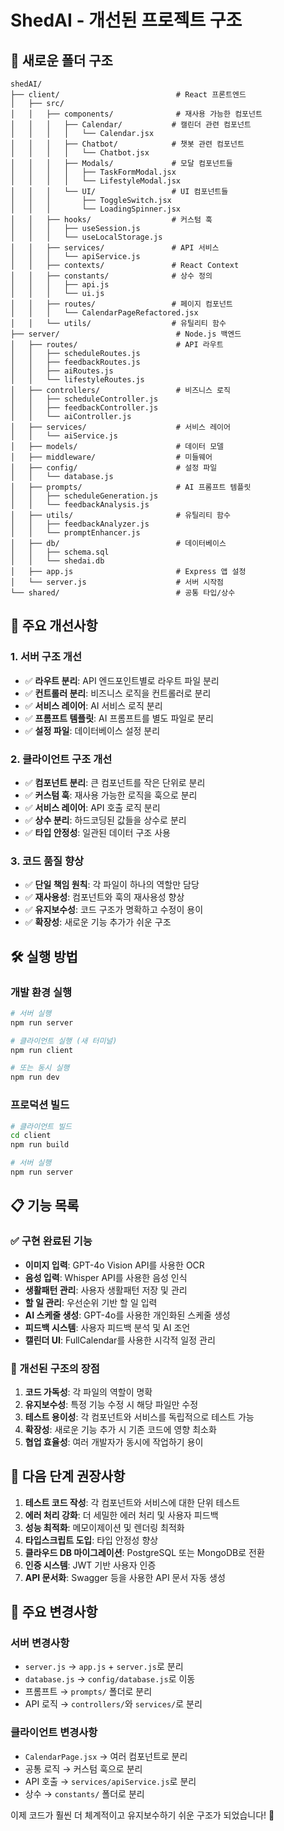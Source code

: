 # ShedAI - 개선된 프로젝트 구조

## 📁 새로운 폴더 구조

```
shedAI/
├── client/                          # React 프론트엔드
│   ├── src/
│   │   ├── components/              # 재사용 가능한 컴포넌트
│   │   │   ├── Calendar/           # 캘린더 관련 컴포넌트
│   │   │   │   └── Calendar.jsx
│   │   │   ├── Chatbot/            # 챗봇 관련 컴포넌트
│   │   │   │   └── Chatbot.jsx
│   │   │   ├── Modals/             # 모달 컴포넌트들
│   │   │   │   ├── TaskFormModal.jsx
│   │   │   │   └── LifestyleModal.jsx
│   │   │   └── UI/                 # UI 컴포넌트들
│   │   │       ├── ToggleSwitch.jsx
│   │   │       └── LoadingSpinner.jsx
│   │   ├── hooks/                  # 커스텀 훅
│   │   │   ├── useSession.js
│   │   │   └── useLocalStorage.js
│   │   ├── services/               # API 서비스
│   │   │   └── apiService.js
│   │   ├── contexts/               # React Context
│   │   ├── constants/              # 상수 정의
│   │   │   ├── api.js
│   │   │   └── ui.js
│   │   ├── routes/                 # 페이지 컴포넌트
│   │   │   └── CalendarPageRefactored.jsx
│   │   └── utils/                  # 유틸리티 함수
├── server/                          # Node.js 백엔드
│   ├── routes/                      # API 라우트
│   │   ├── scheduleRoutes.js
│   │   ├── feedbackRoutes.js
│   │   ├── aiRoutes.js
│   │   └── lifestyleRoutes.js
│   ├── controllers/                 # 비즈니스 로직
│   │   ├── scheduleController.js
│   │   ├── feedbackController.js
│   │   └── aiController.js
│   ├── services/                    # 서비스 레이어
│   │   └── aiService.js
│   ├── models/                      # 데이터 모델
│   ├── middleware/                  # 미들웨어
│   ├── config/                      # 설정 파일
│   │   └── database.js
│   ├── prompts/                     # AI 프롬프트 템플릿
│   │   ├── scheduleGeneration.js
│   │   └── feedbackAnalysis.js
│   ├── utils/                       # 유틸리티 함수
│   │   ├── feedbackAnalyzer.js
│   │   └── promptEnhancer.js
│   ├── db/                          # 데이터베이스
│   │   ├── schema.sql
│   │   └── shedai.db
│   ├── app.js                       # Express 앱 설정
│   └── server.js                    # 서버 시작점
└── shared/                          # 공통 타입/상수
```

## 🚀 주요 개선사항

### 1. **서버 구조 개선**
- ✅ **라우트 분리**: API 엔드포인트별로 라우트 파일 분리
- ✅ **컨트롤러 분리**: 비즈니스 로직을 컨트롤러로 분리
- ✅ **서비스 레이어**: AI 서비스 로직 분리
- ✅ **프롬프트 템플릿**: AI 프롬프트를 별도 파일로 분리
- ✅ **설정 파일**: 데이터베이스 설정 분리

### 2. **클라이언트 구조 개선**
- ✅ **컴포넌트 분리**: 큰 컴포넌트를 작은 단위로 분리
- ✅ **커스텀 훅**: 재사용 가능한 로직을 훅으로 분리
- ✅ **서비스 레이어**: API 호출 로직 분리
- ✅ **상수 분리**: 하드코딩된 값들을 상수로 분리
- ✅ **타입 안정성**: 일관된 데이터 구조 사용

### 3. **코드 품질 향상**
- ✅ **단일 책임 원칙**: 각 파일이 하나의 역할만 담당
- ✅ **재사용성**: 컴포넌트와 훅의 재사용성 향상
- ✅ **유지보수성**: 코드 구조가 명확하고 수정이 용이
- ✅ **확장성**: 새로운 기능 추가가 쉬운 구조

## 🛠️ 실행 방법

### 개발 환경 실행
```bash
# 서버 실행
npm run server

# 클라이언트 실행 (새 터미널)
npm run client

# 또는 동시 실행
npm run dev
```

### 프로덕션 빌드
```bash
# 클라이언트 빌드
cd client
npm run build

# 서버 실행
npm run server
```

## 📋 기능 목록

### ✅ 구현 완료된 기능
- **이미지 입력**: GPT-4o Vision API를 사용한 OCR
- **음성 입력**: Whisper API를 사용한 음성 인식
- **생활패턴 관리**: 사용자 생활패턴 저장 및 관리
- **할 일 관리**: 우선순위 기반 할 일 입력
- **AI 스케줄 생성**: GPT-4o를 사용한 개인화된 스케줄 생성
- **피드백 시스템**: 사용자 피드백 분석 및 AI 조언
- **캘린더 UI**: FullCalendar를 사용한 시각적 일정 관리

### 🔄 개선된 구조의 장점
1. **코드 가독성**: 각 파일의 역할이 명확
2. **유지보수성**: 특정 기능 수정 시 해당 파일만 수정
3. **테스트 용이성**: 각 컴포넌트와 서비스를 독립적으로 테스트 가능
4. **확장성**: 새로운 기능 추가 시 기존 코드에 영향 최소화
5. **협업 효율성**: 여러 개발자가 동시에 작업하기 용이

## 🎯 다음 단계 권장사항

1. **테스트 코드 작성**: 각 컴포넌트와 서비스에 대한 단위 테스트
2. **에러 처리 강화**: 더 세밀한 에러 처리 및 사용자 피드백
3. **성능 최적화**: 메모이제이션 및 렌더링 최적화
4. **타입스크립트 도입**: 타입 안정성 향상
5. **클라우드 DB 마이그레이션**: PostgreSQL 또는 MongoDB로 전환
6. **인증 시스템**: JWT 기반 사용자 인증
7. **API 문서화**: Swagger 등을 사용한 API 문서 자동 생성

## 📝 주요 변경사항

### 서버 변경사항
- `server.js` → `app.js` + `server.js`로 분리
- `database.js` → `config/database.js`로 이동
- 프롬프트 → `prompts/` 폴더로 분리
- API 로직 → `controllers/`와 `services/`로 분리

### 클라이언트 변경사항
- `CalendarPage.jsx` → 여러 컴포넌트로 분리
- 공통 로직 → 커스텀 훅으로 분리
- API 호출 → `services/apiService.js`로 분리
- 상수 → `constants/` 폴더로 분리

이제 코드가 훨씬 더 체계적이고 유지보수하기 쉬운 구조가 되었습니다! 🎉
